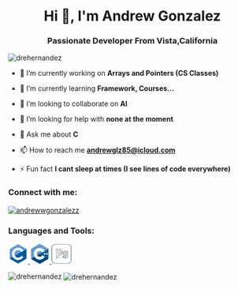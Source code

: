 <h1 align="center">Hi 👋, I'm Andrew Gonzalez</h1>
<h3 align="center">Passionate Developer From Vista,California</h3>

<p align="left"> <img src="https://komarev.com/ghpvc/?username=drehernandez&label=Profile%20views&color=0e75b6&style=flat" alt="drehernandez" /> </p>

- 🔭 I’m currently working on **Arrays and Pointers (CS Classes)**

- 🌱 I’m currently learning **Framework, Courses...**

- 👯 I’m looking to collaborate on **AI**

- 🤝 I’m looking for help with **none at the moment**

- 💬 Ask me about **C**

- 📫 How to reach me **andrewglz85@icloud.com**

- ⚡ Fun fact **I cant sleep at times (I see lines of code everywhere)**

<h3 align="left">Connect with me:</h3>
<p align="left">
<a href="https://instagram.com/andrewwgonzalezz" target="blank"><img align="center" src="https://raw.githubusercontent.com/rahuldkjain/github-profile-readme-generator/master/src/images/icons/Social/instagram.svg" alt="andrewwgonzalezz" height="30" width="40" /></a>
</p>

<h3 align="left">Languages and Tools:</h3>
<p align="left"> <a href="https://www.cprogramming.com/" target="_blank" rel="noreferrer"> <img src="https://raw.githubusercontent.com/devicons/devicon/master/icons/c/c-original.svg" alt="c" width="40" height="40"/> </a> <a href="https://www.w3schools.com/cpp/" target="_blank" rel="noreferrer"> <img src="https://raw.githubusercontent.com/devicons/devicon/master/icons/cplusplus/cplusplus-original.svg" alt="cplusplus" width="40" height="40"/> </a> <a href="https://www.photoshop.com/en" target="_blank" rel="noreferrer"> <img src="https://raw.githubusercontent.com/devicons/devicon/master/icons/photoshop/photoshop-line.svg" alt="photoshop" width="40" height="40"/> </a> </p>

<p><img align="left" src="https://github-readme-stats.vercel.app/api/top-langs?username=drehernandez&show_icons=true&locale=en&layout=compact" alt="drehernandez" /></p>

<p>&nbsp;<img align="center" src="https://github-readme-stats.vercel.app/api?username=drehernandez&show_icons=true&locale=en" alt="drehernandez" /></p>
